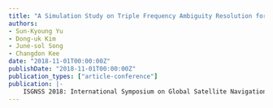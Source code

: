 ```yaml
---
title: "A Simulation Study on Triple Frequency Ambiguity Resolution for Reference Stations Using Different Strategies Regarding Elevation angles"
authors:
- Sun-Kyoung Yu
- Dong-uk Kim
- June-sol Song
- Changdon Kee
date: "2018-11-01T00:00:00Z"
publishDate: "2018-11-01T00:00:00Z"
publication_types: ["article-conference"]
publication: |-
    ISGNSS 2018: International Symposium on Global Satellite Navigation Systems
---
```

